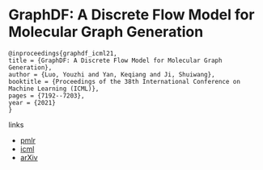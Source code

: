 # GraphDF: A Discrete Flow Model for Molecular Graph Generation

```
@inproceedings{graphdf_icml21,
title = {GraphDF: A Discrete Flow Model for Molecular Graph Generation},
author = {Luo, Youzhi and Yan, Keqiang and Ji, Shuiwang},
booktitle = {Proceedings of the 38th International Conference on Machine Learning (ICML)},
pages = {7192--7203},
year = {2021}
}
```

links
- [pmlr](http://proceedings.mlr.press/v139/luo21a.html)
- [icml](https://icml.cc/Conferences/2021/ScheduleMultitrack?event=10444)
- [arXiv](https://arxiv.org/abs/2102.01189)
